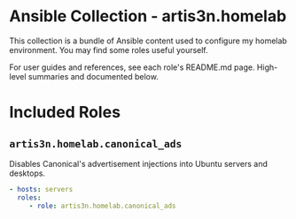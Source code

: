# Ansible Collection - artis3n.homelab

This collection is a bundle of Ansible content used to configure my homelab environment.
You may find some roles useful yourself.

For user guides and references, see each role's README.md page.
High-level summaries and documented below.

# Included Roles

## `artis3n.homelab.canonical_ads`

Disables Canonical's advertisement injections into Ubuntu servers and desktops.

```yaml
- hosts: servers
  roles:
     - role: artis3n.homelab.canonical_ads
```
